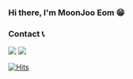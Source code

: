 <h3 align="left">
Hi there, I'm MoonJoo Eom 😁
</h3>  

<!-- <h3 align="left">Tech Stack 🛠</h3> -->

<!-- <p align="left">
<img src="https://img.shields.io/badge/HTML5-E34F26?style=flat-square&logo=html5&logoColor=white"/></a>
<img src="https://img.shields.io/badge/CSS3-1572B6?style=flat-square&logo=css3&logoColor=white"/></a>
<img src="https://img.shields.io/badge/JavaScript-F7DF1E?style=flat-square&logo=javascript&logoColor=black"/></a>
<img src="https://img.shields.io/badge/TypeScript-007ACC?style=flat-square&logo=typescript&logoColor=white"/></a>
<img src="https://img.shields.io/badge/React-20232A?style=flat-square&logo=react&logoColor=61DAFB"/></a>
<img src="https://img.shields.io/badge/React_Native-20232A?style=flat-square&logo=react&logoColor=61DAFB"/></a>
<img src="https://img.shields.io/badge/Electron-191970?style=for-the-badge&logo=Electron&logoColor=white"/></a>
</p>
<p align="left">
<img src="https://img.shields.io/badge/Redux-593D88?style=flat-square&logo=redux&logoColor=white"/></a>
<img src="https://img.shields.io/badge/styled--components-DB7093?style=flat-square&logo=styled-components&logoColor=white"/></a>
<img src="https://img.shields.io/badge/Sass-CC6699?style=flat-square&logo=sass&logoColor=white"/></a>
<img src="https://img.shields.io/badge/GitLab-330F63?style=flat-square&logo=gitlab&logoColor=white" /></a>
<img src="https://img.shields.io/badge/GitHub-100000?style=flat-square&logo=github&logoColor=white" /></a>
<img src="https://img.shields.io/badge/Firebase-FFCA28?style=flat-square&logo=Firebase&logoColor=white" /></a>
</p> -->

<h3 align="left">Contact 📞</h3>

<p align="left">
<a href="https://velog.io/@eommoonjoo"><img src="https://img.shields.io/badge/Velog-00B336?style=flat-square&logo=Vimeo&logoColor=white"/></a>
<a/><a href="mailto:eommoonjoo@gmail.com"><img src="https://img.shields.io/badge/Gmail-D14836?style=flat-square&logo=Gmail&logoColor=white"/></a></a>

</p>

[![Hits](https://hits.seeyoufarm.com/api/count/incr/badge.svg?url=https%3A%2F%2Fgithub.com%2Feommoonjoo%2Fhit-counter)](https://hits.seeyoufarm.com)                 

